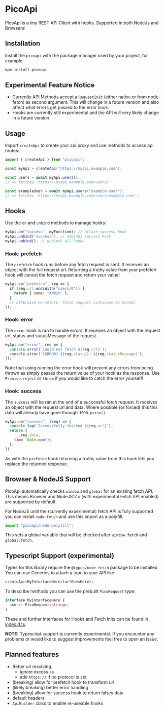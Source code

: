 # PicoApi

PicoApi is a tiny REST API Client with hooks. Supported in both NodeJs and Browsers!

## Installation

Install the `picoapi` with the package manager used by your project, for example:

```sh
npm install picoapi
```

## Experimental Feature Notice

- Currently API Methods accept a `RequestInit` (either native or from node-fetch) as second argument. This will change in a future version and also affect what errors get passed to the error hook.
- Hooks are currently still experimental and the API will very likely change in a future version

## Usage

Import `createApi` to create your api proxy and use methods to access api routes:

```js
import { createApi } from "picoapi";

const myApi = createApi("https://myapi.example.com");

const users = await myApi.users();
// => fetches 'https://myapi.example.com/users/'

const exampleUser = await myApi.users("example-user");
// => fetches 'https://myapi.example.com/users/example-user';
```

## Hooks

Use the `on` and `unbind` methods to manage hooks:

```js
myApi.on("success", myFunction); // attach success hook
myApi.unbind("success"); // unbinds success hook
myApi.unbind(); // unbinds all hooks
```

### Hook: prefetch

The `prefetch` hook runs before any fetch request is sent. It receives an object with the full request url. Returning a truthy value from your prefetch hook will cancel the fetch request and return your value!

```js
myApi.on("prefetch", req => {
  if (req.url.endsWith("users/0")) {
    return { name: "Admin" };
  }
  // otherwise no return, fetch request continues as normal
});
```

### Hook: error

The `error` hook is ran to handle errors. It receives an object with the request url, status and statusMessage of the request.

```js
myApi.on("error", req => {
  console.error(`Could not fetch ${req.url}`);
  console.error(`[ERROR] ${req.status}: ${req.statusMessage}`);
});
```

Note that using running the error hook will prevent any errors from being thrown as simply passes the return value of your hook as the response. Use `Promise.reject` or `throw` if you would like to catch the error yourself!

### Hook: success

The `success` will be ran at the end of a successful fetch request. It receives an object with the request url and data. Where possible (or forced) this this data will already have gone through `JSON.parse()`.

```js
myApi.on("success", (req) => {
  console.log(`Successfully fetched ${req.url}`);
  return {
    ...req.data,
    time: Date.now();
  };
})
```

As with the `prefetch` hook returning a truthy value from this hook lets you replace the returned response.

## Browser & NodeJS Support

PicoApi automatically checks `window` and `global` for an existing fetch API. This means Browser and NodeJS17.x (with experimental Fetch API enabled) are supported by default.

For NodeJS until the (currently experimental) fetch API is fully supported you can install `node-fetch` and use this import as a polyfill:

```js
import "picoapi/node-polyfill";
```

This sets a global variable that will be checked after `window.fetch` and `global.fetch`.

## Typescript Support (experimental)

Types for this library require the `@types/node-fetch` package to be installed. You can use Generics to attach a type to your API like:

```ts
createApi<MyInterfaceHere>(urlGoesHere);
```

To describe methods you can use the prebuilt `PicoRequest` type:

```ts
interface MyInterfaceHere {
  users: PicoRequest<string>;
}
```

These and further interfaces for Hooks and Fetch Inits can be found in [index.d.ts](index.d.ts).

**NOTE:** Typescript support is currently experimental. If you encounter any problems or would like to suggest improvements feel free to open an issue.

## Planned features

- Better url resolving
  - ignore excess `/`s
  - add `https://` if no protocol is set
- (breaking) allow for prefetch hook to transform url
- (likely breaking) better error handling
- (breaking) allow for success hook to return falsey data
- default headers
- `ApiBuilder` class to enable re-useable hooks
